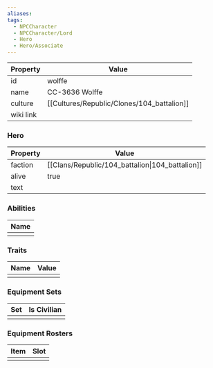 ```yaml
---
aliases: 
tags:
  - NPCCharacter
  - NPCCharacter/Lord
  - Hero
  - Hero/Associate
---
```


| Property  | Value             |
| :-------- | ----------------- |
| id        | wolffe            |
| name      | CC-3636 Wolffe    |
| culture   | [[Cultures/Republic/Clones/104_battalion]] |
| wiki link |                   |
### Hero
| Property | Value                                           |
| -------- | ----------------------------------------------- |
| faction  | [[Clans/Republic/104_battalion\|104_battalion]] |
| alive    | true                                            |
| text     |                                                 |

### Abilities
| Name |
| :--: |
|      |

### Traits
| Name | Value |
| ---- | ----- |
|      |       |

### Equipment Sets
| Set | Is Civilian |
| --- | ----------- |
|     |             |

### Equipment Rosters
| Item | Slot |
| ---- | ---- |
|      |      |

